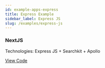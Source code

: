 ```yaml
---
id: example-apps-express
title: Express Example
sidebar_label: Express JS
slug: /examples/express-js
---
```

### NextJS
Technologies: Express JS + Searchkit + Apollo  

[View Code](https://github.com/searchkit/searchkit/tree/next/examples/with-express)
